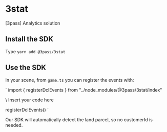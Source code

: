 # 3stat
[3pass] Analytics solution



## Install the SDK

Type `yarn add @3pass/3stat`

## Use the SDK

In your scene, from `game.ts` you can register the events with:

`
import { registerDclEvents } from "../node_modules/@3pass/3stat/index"

\\ Insert your code here

registerDclEvents()
`

Our SDK will automatically detect the land parcel, so no customerId is needed.
